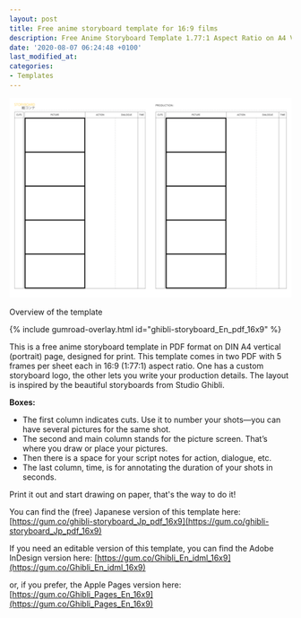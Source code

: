 ```yaml
---
layout: post
title: Free anime storyboard template for 16:9 films
description: Free Anime Storyboard Template 1.77:1 Aspect Ratio on A4 Vertical for Adobe InDesign
date: '2020-08-07 06:24:48 +0100'
last_modified_at:
categories:
- Templates
---
```

<a href="https://gum.co/ghibli-storyboard_En_pdf_16x9" class="no-underline pv2 grow db"><img class="w-100" src="/images/Film-Storyboards.com_Free_Anime_storyboard_templates_16x9_Avenir-Book_A4-vertical_preview.png"></a>
<figcaption>Overview of the template</figcaption>

{% include gumroad-overlay.html id="ghibli-storyboard_En_pdf_16x9" %}

This is a free anime storyboard template in PDF format on DIN A4 vertical (portrait) page, designed for print. This template comes in two PDF with 5 frames per sheet each in 16:9 (1:77:1) aspect ratio. One has a custom storyboard logo, the other lets you write your production details. The layout is inspired by the beautiful storyboards from Studio Ghibli.

**Boxes:**

- The first column indicates cuts. Use it to number your shots—you can have several pictures for the same shot.
- The second and main column stands for the picture screen. That’s where you draw or place your pictures.
- Then there is a space for your script notes for action, dialogue, etc.
- The last column, time, is for annotating the duration of your shots in seconds.


Print it out and start drawing on paper, that's the way to do it!


You can find the (free) Japanese version of this template here: [https://gum.co/ghibli-storyboard_Jp_pdf_16x9](https://gum.co/ghibli-storyboard_Jp_pdf_16x9)

If you need an editable version of this template, you can find the Adobe InDesign version here: [https://gum.co/Ghibli_En_idml_16x9](https://gum.co/Ghibli_En_idml_16x9)

or, if you prefer, the Apple Pages version here: [https://gum.co/Ghibli_Pages_En_16x9](https://gum.co/Ghibli_Pages_En_16x9)